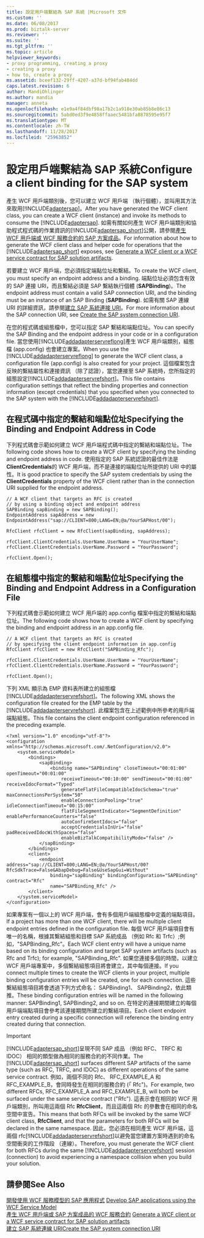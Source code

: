 ```yaml
---
title: 設定用戶端繫結為 SAP 系統 |Microsoft 文件
ms.custom: ''
ms.date: 06/08/2017
ms.prod: biztalk-server
ms.reviewer: ''
ms.suite: ''
ms.tgt_pltfrm: ''
ms.topic: article
helpviewer_keywords:
- proxy programming, creating a proxy
- creating a proxy
- how to, create a proxy
ms.assetid: bceef132-29ff-4207-a37d-bf94fab484dd
caps.latest.revision: 6
author: MandiOhlinger
ms.author: mandia
manager: anneta
ms.openlocfilehash: e1e9a4f84dbf98a17b2c1a918e30ab85b8e86c13
ms.sourcegitcommit: 5abd0ed3f9e4858ffaaec5481bfa8878595e95f7
ms.translationtype: MT
ms.contentlocale: zh-TW
ms.lasthandoff: 11/28/2017
ms.locfileid: "25963852"
---
```

# <a name="configure-a-client-binding-for-the-sap-system"></a><span data-ttu-id="b6807-102">設定用戶端繫結為 SAP 系統</span><span class="sxs-lookup"><span data-stu-id="b6807-102">Configure a client binding for the SAP system</span></span>
<span data-ttu-id="b6807-103">產生 WCF 用戶端類別後，您可以建立 WCF 用戶端 （執行個體），並叫用其方法來取用[!INCLUDE[adaptersap](../../includes/adaptersap-md.md)]。</span><span class="sxs-lookup"><span data-stu-id="b6807-103">After you have generated the WCF client class, you can create a WCF client (instance) and invoke its methods to consume the [!INCLUDE[adaptersap](../../includes/adaptersap-md.md)].</span></span> <span data-ttu-id="b6807-104">如需有關如何產生 WCF 用戶端類別和協助程式程式碼的作業資訊的[!INCLUDE[adaptersap_short](../../includes/adaptersap-short-md.md)]公開，請參閱[產生 WCF 用戶端或 WCF 服務合約的 SAP 方案成品](../../adapters-and-accelerators/adapter-sap/generate-a-wcf-client-or-a-wcf-service-contract-for-sap-solution-artifacts.md)。</span><span class="sxs-lookup"><span data-stu-id="b6807-104">For information about how to generate the WCF client class and helper code for operations that the [!INCLUDE[adaptersap_short](../../includes/adaptersap-short-md.md)] exposes, see [Generate a WCF client or a WCF service contract for SAP solution artifacts](../../adapters-and-accelerators/adapter-sap/generate-a-wcf-client-or-a-wcf-service-contract-for-sap-solution-artifacts.md).</span></span>  
  
 <span data-ttu-id="b6807-105">若要建立 WCF 用戶端，您必須指定端點位址和繫結。</span><span class="sxs-lookup"><span data-stu-id="b6807-105">To create the WCF client, you must specify an endpoint address and a binding.</span></span> <span data-ttu-id="b6807-106">端點位址必須包含有效的 SAP 連接 URI，而且繫結必須是 SAP 繫結執行個體 (**SAPBinding**)。</span><span class="sxs-lookup"><span data-stu-id="b6807-106">The endpoint address must contain a valid SAP connection URI, and the binding must be an instance of an SAP Binding (**SAPBinding**).</span></span> <span data-ttu-id="b6807-107">如需有關 SAP 連線 URI 的詳細資訊，請參閱[建立 SAP 系統連接 URI](../../adapters-and-accelerators/adapter-sap/create-the-sap-system-connection-uri.md)。</span><span class="sxs-lookup"><span data-stu-id="b6807-107">For more information about the SAP connection URI, see [Create the SAP system connection URI](../../adapters-and-accelerators/adapter-sap/create-the-sap-system-connection-uri.md).</span></span>  
  
 <span data-ttu-id="b6807-108">在您的程式碼或組態檔中，您可以指定 SAP 繫結和端點位址。</span><span class="sxs-lookup"><span data-stu-id="b6807-108">You can specify the SAP Binding and the endpoint address in your code or in a configuration file.</span></span> <span data-ttu-id="b6807-109">當您使用[!INCLUDE[addadapterservreflong](../../includes/addadapterservreflong-md.md)]產生 WCF 用戶端類別，組態檔 (app.config) 也會建立專案。</span><span class="sxs-lookup"><span data-stu-id="b6807-109">When you use the [!INCLUDE[addadapterservreflong](../../includes/addadapterservreflong-md.md)] to generate the WCF client class, a configuration file (app.config) is also created for your project.</span></span> <span data-ttu-id="b6807-110">這個檔案包含反映的繫結屬性和連接資訊 （除了認證），當您連接至 SAP 系統時，您所指定的組態設定[!INCLUDE[addadapterservrefshort](../../includes/addadapterservrefshort-md.md)]。</span><span class="sxs-lookup"><span data-stu-id="b6807-110">This file contains configuration settings that reflect the binding properties and connection information (except credentials) that you specified when you connected to the SAP system with the [!INCLUDE[addadapterservrefshort](../../includes/addadapterservrefshort-md.md)].</span></span>  
  
## <a name="specifying-the-binding-and-endpoint-address-in-code"></a><span data-ttu-id="b6807-111">在程式碼中指定的繫結和端點位址</span><span class="sxs-lookup"><span data-stu-id="b6807-111">Specifying the Binding and Endpoint Address in Code</span></span>  
 <span data-ttu-id="b6807-112">下列程式碼會示範如何建立 WCF 用戶端程式碼中指定的繫結和端點位址。</span><span class="sxs-lookup"><span data-stu-id="b6807-112">The following code shows how to create a WCF client by specifying the binding and endpoint address in code.</span></span> <span data-ttu-id="b6807-113">使用指定的 SAP 系統認證的最佳作法是**ClientCredentials**的 WCF 用戶端，而不是連接的端點位址所提供的 URI 中的屬性。</span><span class="sxs-lookup"><span data-stu-id="b6807-113">It is good practice to specify the SAP system credentials by using the **ClientCredentials** property of the WCF client rather than in the connection URI supplied for the endpoint address.</span></span>  
  
```  
// A WCF client that targets an RFC is created  
// by using a binding object and endpoint address  
SAPBinding sapBinding = new SAPBinding();  
EndpointAddress sapAddress = new EndpointAddress("sap://CLIENT=800;LANG=EN;@a/YourSAPHost/00");  
  
RfcClient rfcClient = new RfcClient(sapBinding, sapAddress);  
  
rfcClient.ClientCredentials.UserName.UserName = "YourUserName";  
rfcClient.ClientCredentials.UserName.Password = "YourPassword";  
  
rfcClient.Open();  
```  
  
## <a name="specifying-the-binding-and-endpoint-address-in-a-configuration-file"></a><span data-ttu-id="b6807-114">在組態檔中指定的繫結和端點位址</span><span class="sxs-lookup"><span data-stu-id="b6807-114">Specifying the Binding and Endpoint Address in a Configuration File</span></span>  
 <span data-ttu-id="b6807-115">下列程式碼會示範如何建立 WCF 用戶端的 app.config 檔案中指定的繫結和端點位址。</span><span class="sxs-lookup"><span data-stu-id="b6807-115">The following code shows how to create a WCF client by specifying the binding and endpoint address in an app.config file.</span></span>  
  
```  
// A WCF client that targets an RFC is created  
// by specifying the client endpoint information in app.config  
RfcClient rfcClient = new RfcClient("SAPBinding_Rfc");  
  
rfcClient.ClientCredentials.UserName.UserName = "YourUserName";  
rfcClient.ClientCredentials.UserName.Password = "YourPassword";  
  
rfcClient.Open();  
```  
  
 <span data-ttu-id="b6807-116">下列 XML 顯示為 EMP 資料表所建立的組態檔[!INCLUDE[addadapterservrefshort](../../includes/addadapterservrefshort-md.md)]。</span><span class="sxs-lookup"><span data-stu-id="b6807-116">The following XML shows the configuration file created for the EMP table by the [!INCLUDE[addadapterservrefshort](../../includes/addadapterservrefshort-md.md)].</span></span> <span data-ttu-id="b6807-117">此檔案包含在上述範例中所參考的用戶端端點組態。</span><span class="sxs-lookup"><span data-stu-id="b6807-117">This file contains the client endpoint configuration referenced in the preceding example.</span></span>  
  
```  
<?xml version="1.0" encoding="utf-8"?>  
<configuration xmlns="http://schemas.microsoft.com/.NetConfiguration/v2.0">  
    <system.serviceModel>  
        <bindings>  
            <sapBinding>  
                <binding name="SAPBinding" closeTimeout="00:01:00" openTimeout="00:01:00"  
                    receiveTimeout="00:10:00" sendTimeout="00:01:00" receiveIdocFormat="Typed"  
                    generateFlatFileCompatibleIdocSchema="true" maxConnectionsPerSystem="50"  
                    enableConnectionPooling="true" idleConnectionTimeout="00:15:00"  
                    flatFileSegmentIndicator="SegmentDefinition" enablePerformanceCounters="false"  
                    autoConfirmSentIdocs="false"  
                    acceptCredentialsInUri="false" padReceivedIdocWithSpaces="false"  
                    enableBizTalkCompatibilityMode="false" />  
            </sapBinding>  
        </bindings>  
        <client>  
            <endpoint address="sap://CLIENT=800;LANG=EN;@a/YourSAPHost/00?RfcSdkTrace=False&AbapDebug=False&UseSapGui=Without"  
                binding="sapBinding" bindingConfiguration="SAPBinding" contract="Rfc"  
                name="SAPBinding_Rfc" />  
        </client>  
    </system.serviceModel>  
</configuration>  
```  
  
 <span data-ttu-id="b6807-118">如果專案有一個以上的 WCF 用戶端，會有多個用戶端組態檔中定義的端點項目。</span><span class="sxs-lookup"><span data-stu-id="b6807-118">If a project has more than one WCF client, there will be multiple client endpoint entries defined in the configuration file.</span></span> <span data-ttu-id="b6807-119">每個 WCF 用戶端項目會有唯一的名稱，根據其繫結組態和目標 SAP 系統成品 （例如 Rfc 和 Trfc）;例如，"SAPBinding_Rfc"。</span><span class="sxs-lookup"><span data-stu-id="b6807-119">Each WCF client entry will have a unique name based on its binding configuration and target SAP system artifacts (such as Rfc and Trfc); for example, "SAPBinding_Rfc".</span></span> <span data-ttu-id="b6807-120">如果您連接多個的時間，以建立 WCF 用戶端專案中，多個繫結組態項目將會建立，其中每個連接。</span><span class="sxs-lookup"><span data-stu-id="b6807-120">If you connect multiple times to create the WCF clients in your project, multiple binding configuration entries will be created, one for each connection.</span></span> <span data-ttu-id="b6807-121">這些繫結組態項目將會透過下列方式命名： SAPBinding1、 SAPBinding2，依此類推。</span><span class="sxs-lookup"><span data-stu-id="b6807-121">These binding configuration entries will be named in the following manner: SAPBinding1, SAPBinding2, and so on.</span></span> <span data-ttu-id="b6807-122">在特定的連接期間建立的每個用戶端端點項目會參考該連接期間所建立的繫結項目。</span><span class="sxs-lookup"><span data-stu-id="b6807-122">Each client endpoint entry created during a specific connection will reference the binding entry created during that connection.</span></span>  
  
> [!IMPORTANT]
>  <span data-ttu-id="b6807-123">[!INCLUDE[adaptersap_short](../../includes/adaptersap-short-md.md)]呈現不同 SAP 成品 （例如 RFC、 TRFC 和 IDOC） 相同的類型做為相同的服務合約的不同作業。</span><span class="sxs-lookup"><span data-stu-id="b6807-123">The [!INCLUDE[adaptersap_short](../../includes/adaptersap-short-md.md)] surfaces different SAP artifacts of the same type (such as RFC, TRFC, and IDOC) as different operations of the same service contract.</span></span> <span data-ttu-id="b6807-124">例如，兩個不同的 Rfc、 RFC_EXAMPLE_A 和 RFC_EXAMPLE_B，會同時發生在相同的服務合約 (「 Rfc")。</span><span class="sxs-lookup"><span data-stu-id="b6807-124">For example, two different RFCs, RFC_EXAMPLE_A and RFC_EXAMPLE_B, will both be surfaced under the same service contract ("Rfc").</span></span> <span data-ttu-id="b6807-125">這表示會在相同的 WCF 用戶端類別，所叫用這兩個 Rfc **RfcClient**，而且這兩個 Rfc 的參數會在相同的命名空間中宣告。</span><span class="sxs-lookup"><span data-stu-id="b6807-125">This means that both RFCs will be invoked by the same WCF client class, **RfcClient**, and that the parameters for both RFCs will be declared in the same namespace.</span></span> <span data-ttu-id="b6807-126">因此，您必須在相同產生 WCF 用戶端，這兩個 rfc[!INCLUDE[addadapterservrefshort](../../includes/addadapterservrefshort-md.md)]以避免當您建置方案時遇到的命名空間衝突的工作階段 （連線）。</span><span class="sxs-lookup"><span data-stu-id="b6807-126">Therefore, you must generate the WCF client for both RFCs during the same [!INCLUDE[addadapterservrefshort](../../includes/addadapterservrefshort-md.md)] session (connection) to avoid experiencing a namespace collision when you build your solution.</span></span>  
  
## <a name="see-also"></a><span data-ttu-id="b6807-127">請參閱</span><span class="sxs-lookup"><span data-stu-id="b6807-127">See Also</span></span>  
<span data-ttu-id="b6807-128">[開發使用 WCF 服務模型的 SAP 應用程式](../../adapters-and-accelerators/adapter-sap/develop-sap-applications-using-the-wcf-service-model.md) </span><span class="sxs-lookup"><span data-stu-id="b6807-128">[Develop SAP applications using the WCF Service Model](../../adapters-and-accelerators/adapter-sap/develop-sap-applications-using-the-wcf-service-model.md) </span></span>  
 <span data-ttu-id="b6807-129">[產生 WCF 用戶端或 SAP 方案成品的 WCF 服務合約](../../adapters-and-accelerators/adapter-sap/generate-a-wcf-client-or-a-wcf-service-contract-for-sap-solution-artifacts.md) </span><span class="sxs-lookup"><span data-stu-id="b6807-129">[Generate a WCF client or a WCF service contract for SAP solution artifacts](../../adapters-and-accelerators/adapter-sap/generate-a-wcf-client-or-a-wcf-service-contract-for-sap-solution-artifacts.md) </span></span>  
 [<span data-ttu-id="b6807-130">建立 SAP 系統連線 URI</span><span class="sxs-lookup"><span data-stu-id="b6807-130">Create the SAP system connection URI</span></span>](../../adapters-and-accelerators/adapter-sap/create-the-sap-system-connection-uri.md)